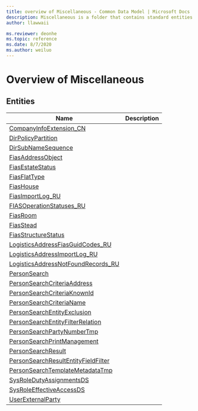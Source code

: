 ```yaml
---
title: overview of Miscellaneous - Common Data Model | Microsoft Docs
description: Miscellaneous is a folder that contains standard entities related to the Common Data Model.
author: llawwaii

ms.reviewer: deonhe
ms.topic: reference
ms.date: 8/7/2020
ms.author: weiluo
---
```


# Overview of Miscellaneous


## Entities

|Name|Description|
|---|---|
|[CompanyInfoExtension_CN](CompanyInfoExtension_CN.md)||
|[DirPolicyPartition](DirPolicyPartition.md)||
|[DirSubNameSequence](DirSubNameSequence.md)||
|[FiasAddressObject](FiasAddressObject.md)||
|[FiasEstateStatus](FiasEstateStatus.md)||
|[FiasFlatType](FiasFlatType.md)||
|[FiasHouse](FiasHouse.md)||
|[FiasImportLog_RU](FiasImportLog_RU.md)||
|[FIASOperationStatuses_RU](FIASOperationStatuses_RU.md)||
|[FiasRoom](FiasRoom.md)||
|[FiasStead](FiasStead.md)||
|[FiasStructureStatus](FiasStructureStatus.md)||
|[LogisticsAddressFiasGuidCodes_RU](LogisticsAddressFiasGuidCodes_RU.md)||
|[LogisticsAddressImportLog_RU](LogisticsAddressImportLog_RU.md)||
|[LogisticsAddressNotFoundRecords_RU](LogisticsAddressNotFoundRecords_RU.md)||
|[PersonSearch](PersonSearch.md)||
|[PersonSearchCriteriaAddress](PersonSearchCriteriaAddress.md)||
|[PersonSearchCriteriaKnownId](PersonSearchCriteriaKnownId.md)||
|[PersonSearchCriteriaName](PersonSearchCriteriaName.md)||
|[PersonSearchEntityExclusion](PersonSearchEntityExclusion.md)||
|[PersonSearchEntityFilterRelation](PersonSearchEntityFilterRelation.md)||
|[PersonSearchPartyNumberTmp](PersonSearchPartyNumberTmp.md)||
|[PersonSearchPrintManagement](PersonSearchPrintManagement.md)||
|[PersonSearchResult](PersonSearchResult.md)||
|[PersonSearchResultEntityFieldFilter](PersonSearchResultEntityFieldFilter.md)||
|[PersonSearchTemplateMetadataTmp](PersonSearchTemplateMetadataTmp.md)||
|[SysRoleDutyAssignmentsDS](SysRoleDutyAssignmentsDS.md)||
|[SysRoleEffectiveAccessDS](SysRoleEffectiveAccessDS.md)||
|[UserExternalParty](UserExternalParty.md)||
